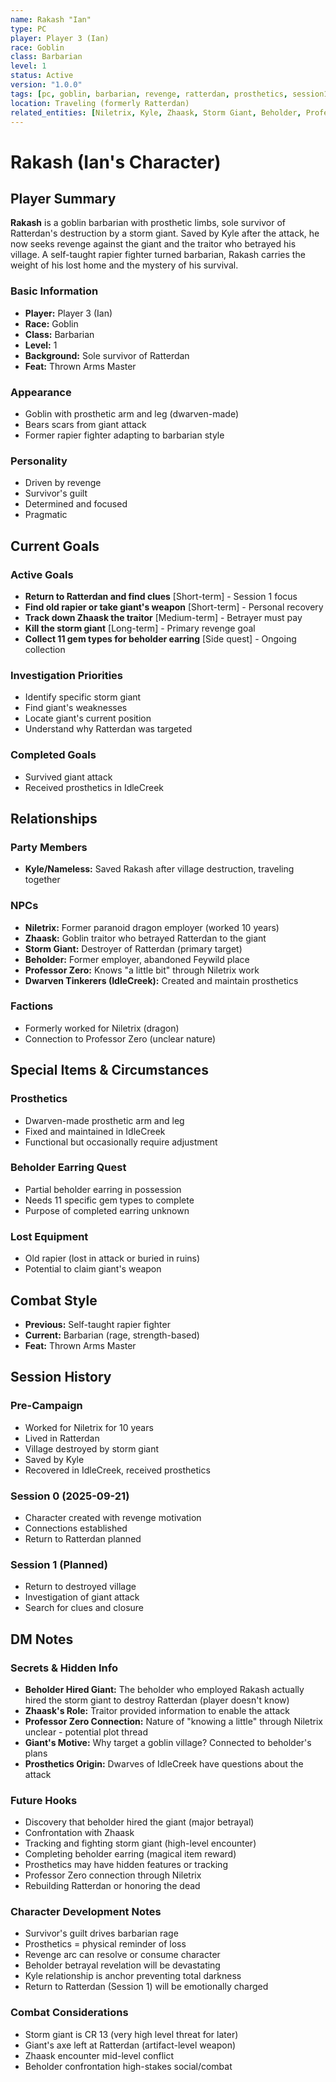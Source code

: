 ```yaml
---
name: Rakash "Ian"
type: PC
player: Player 3 (Ian)
race: Goblin
class: Barbarian
level: 1
status: Active
version: "1.0.0"
tags: [pc, goblin, barbarian, revenge, ratterdan, prosthetics, session1]
location: Traveling (formerly Ratterdan)
related_entities: [Niletrix, Kyle, Zhaask, Storm Giant, Beholder, Professor Zero]
---
```


# Rakash (Ian's Character)

## Player Summary

**Rakash** is a goblin barbarian with prosthetic limbs, sole survivor of Ratterdan's destruction by a storm giant. Saved by Kyle after the attack, he now seeks revenge against the giant and the traitor who betrayed his village. A self-taught rapier fighter turned barbarian, Rakash carries the weight of his lost home and the mystery of his survival.

### Basic Information
- **Player:** Player 3 (Ian)
- **Race:** Goblin
- **Class:** Barbarian
- **Level:** 1
- **Background:** Sole survivor of Ratterdan
- **Feat:** Thrown Arms Master

### Appearance
- Goblin with prosthetic arm and leg (dwarven-made)
- Bears scars from giant attack
- Former rapier fighter adapting to barbarian style

### Personality
- Driven by revenge
- Survivor's guilt
- Determined and focused
- Pragmatic

## Current Goals

### Active Goals
- **Return to Ratterdan and find clues** [Short-term] - Session 1 focus
- **Find old rapier or take giant's weapon** [Short-term] - Personal recovery
- **Track down Zhaask the traitor** [Medium-term] - Betrayer must pay
- **Kill the storm giant** [Long-term] - Primary revenge goal
- **Collect 11 gem types for beholder earring** [Side quest] - Ongoing collection

### Investigation Priorities
- Identify specific storm giant
- Find giant's weaknesses
- Locate giant's current position
- Understand why Ratterdan was targeted

### Completed Goals
- Survived giant attack
- Received prosthetics in IdleCreek

## Relationships

### Party Members
- **Kyle/Nameless:** Saved Rakash after village destruction, traveling together

### NPCs
- **Niletrix:** Former paranoid dragon employer (worked 10 years)
- **Zhaask:** Goblin traitor who betrayed Ratterdan to the giant
- **Storm Giant:** Destroyer of Ratterdan (primary target)
- **Beholder:** Former employer, abandoned Feywild place
- **Professor Zero:** Knows "a little bit" through Niletrix work
- **Dwarven Tinkerers (IdleCreek):** Created and maintain prosthetics

### Factions
- Formerly worked for Niletrix (dragon)
- Connection to Professor Zero (unclear nature)

## Special Items & Circumstances

### Prosthetics
- Dwarven-made prosthetic arm and leg
- Fixed and maintained in IdleCreek
- Functional but occasionally require adjustment

### Beholder Earring Quest
- Partial beholder earring in possession
- Needs 11 specific gem types to complete
- Purpose of completed earring unknown

### Lost Equipment
- Old rapier (lost in attack or buried in ruins)
- Potential to claim giant's weapon

## Combat Style
- **Previous:** Self-taught rapier fighter
- **Current:** Barbarian (rage, strength-based)
- **Feat:** Thrown Arms Master

## Session History

### Pre-Campaign
- Worked for Niletrix for 10 years
- Lived in Ratterdan
- Village destroyed by storm giant
- Saved by Kyle
- Recovered in IdleCreek, received prosthetics

### Session 0 (2025-09-21)
- Character created with revenge motivation
- Connections established
- Return to Ratterdan planned

### Session 1 (Planned)
- Return to destroyed village
- Investigation of giant attack
- Search for clues and closure

## DM Notes

### Secrets & Hidden Info
- **Beholder Hired Giant:** The beholder who employed Rakash actually hired the storm giant to destroy Ratterdan (player doesn't know)
- **Zhaask's Role:** Traitor provided information to enable the attack
- **Professor Zero Connection:** Nature of "knowing a little" through Niletrix unclear - potential plot thread
- **Giant's Motive:** Why target a goblin village? Connected to beholder's plans
- **Prosthetics Origin:** Dwarves of IdleCreek have questions about the attack

### Future Hooks
- Discovery that beholder hired the giant (major betrayal)
- Confrontation with Zhaask
- Tracking and fighting storm giant (high-level encounter)
- Completing beholder earring (magical item reward)
- Prosthetics may have hidden features or tracking
- Professor Zero connection through Niletrix
- Rebuilding Ratterdan or honoring the dead

### Character Development Notes
- Survivor's guilt drives barbarian rage
- Prosthetics = physical reminder of loss
- Revenge arc can resolve or consume character
- Beholder betrayal revelation will be devastating
- Kyle relationship is anchor preventing total darkness
- Return to Ratterdan (Session 1) will be emotionally charged

### Combat Considerations
- Storm giant is CR 13 (very high level threat for later)
- Giant's axe left at Ratterdan (artifact-level weapon)
- Zhaask encounter mid-level conflict
- Beholder confrontation high-stakes social/combat
